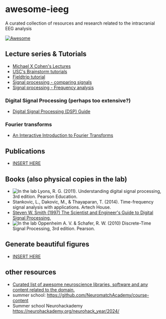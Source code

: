 # awesome-ieeg
A curated collection of resources and research related to the intracranial EEG analysis

[![Awesome](https://cdn.rawgit.com/sindresorhus/awesome/d7305f38d29fed78fa85652e3a63e154dd8e8829/media/badge.svg)](https://github.com/sindresorhus/awesome)

## Lecture series & Tutorials
- [Michael X Cohen's Lectures](https://www.youtube.com/@mikexcohen1)
- [USC's Brainstorm tutorials](https://neuroimage.usc.edu/brainstorm/Tutorials)
- [Fieldtrip tutorial](https://www.fieldtriptoolbox.org/tutorial/)
- [Signal processing - comparing signals](https://makeabilitylab.github.io/physcomp/signals/ComparingSignals/index.html)
- [Signal processing - Frequency analysis](https://makeabilitylab.github.io/physcomp/signals/FrequencyAnalysis/index.html)

### Digital Signal Processing (perhaps too extensive?)
- [Digital Signal Processing (DSP) Guide](https://github.com/mikeroyal/DSP-Guide)
### Fourier transforms
- [An Interactive Introduction to Fourier Transforms](https://www.jezzamon.com/fourier/)

  
## Publications
- [INSERT HERE]()

## Books (also physical copies in the lab)
- ![In the lab](https://img.shields.io/badge/in%20the%20lab-8A2BE2) Lyons, R. G. (2011). Understanding digital signal processing, 3rd edition. Pearson Education.
- Stankovic, L., Dakovic, M., & Thayaparan, T. (2014). Time-frequency signal analysis with applications. Artech House.
- [Steven W. Smith (1997) The Scientist and Engineer's Guide to Digital Signal Processing.](https://www.dspguide.com/pdfbook.htm)
- ![In the lab](https://img.shields.io/badge/in%20the%20lab-8A2BE2) Oppenheim A. V. & Schafer, R. W. (2010) Discrete-Time Signal Processing, 3rd edition. Pearson.


## Generate beautiful figures
- [INSERT HERE]()

## other resources
- [Curated list of awesome neuroscience libraries, software and any content related to the domain.](https://project-awesome.org/analyticalmonk/awesome-neuroscience)
- summer school: https://github.com/NeuromatchAcademy/course-content
- Summer school Neurohackademy https://neurohackademy.org/neurohack_year/2024/
